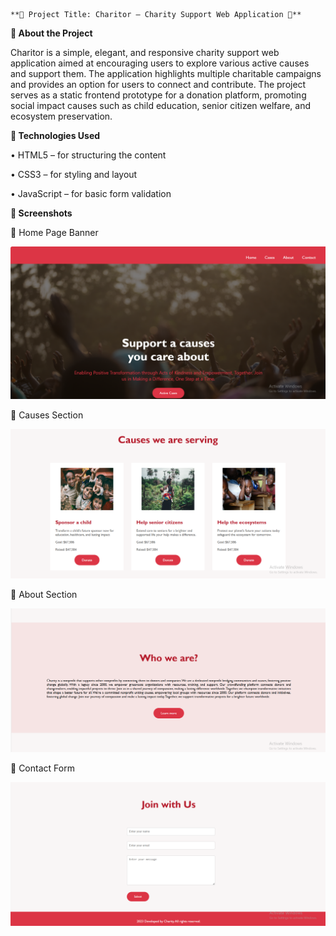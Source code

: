     **🌟 Project Title: Charitor – Charity Support Web Application 🌟**

**📖 About the Project**

Charitor is a simple, elegant, and responsive charity support web application aimed at encouraging users to explore various active causes and support them. The application highlights multiple charitable campaigns and provides an option for users to connect and contribute.
The project serves as a static frontend prototype for a donation platform, promoting social impact causes such as child education, senior citizen welfare, and ecosystem preservation.

**🔧 Technologies Used**

• HTML5 – for structuring the content

• CSS3 – for styling and layout

• JavaScript – for basic form validation

**📸 Screenshots**

🔹 Home Page Banner

![Banner](screenshots/banner.png)

🔹 Causes Section

![Causes](screenshots/causes.png)

🔹 About Section

![About](screenshots/about.png)

🔹 Contact Form

![Contact](screenshots/contact.png)

